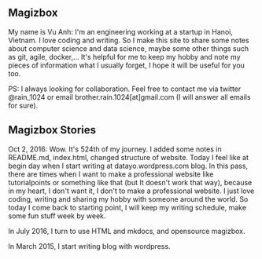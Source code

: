 ## Magizbox

My name is Vu Anh: I'm an engineering working at a startup in Hanoi, Vietnam. I love coding and writing. So I make this site to share some notes about computer science and data science, maybe some other things such as git, agile, docker,... It's helpful for me to keep my hobby and note my pieces of information what I usually forget, I hope it will be useful for you too.

PS: I always looking for collaboration. Feel free to contact me via twitter @rain_1024 or email brother.rain.1024[at]gmail.com (I will answer all emails for sure).

## Magizbox Stories 

Oct 2, 2016: Wow. It's 524th of my journey. I added some notes in README.md, index.html, changed structure of website. Today I feel like at begin day when I start writing at datayo.wordpress.com blog. In this pass, there are times when I want to make a professional website like tutorialpoints or something like that (but It doesn't work that way), because in my heart, I don't want it, I don't to make a professional website. I just love coding, writing and sharing my hobby with someone around the world. So today I come back to starting point, I will keep my writing schedule, make some fun stuff week by week.

In July 2016, I turn to use HTML and mkdocs, and opensource magizbox.

In March 2015, I start writing blog with wordpress.
